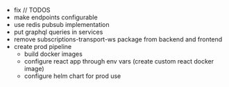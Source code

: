 - fix // TODOS
- make endpoints configurable
- use redis pubsub implementation
- put graphql queries in services
- remove subscriptions-transport-ws package from backend and frontend
- create prod pipeline
    - build docker images
    - configure react app through env vars (create custom react docker image)
    - configure helm chart for prod use